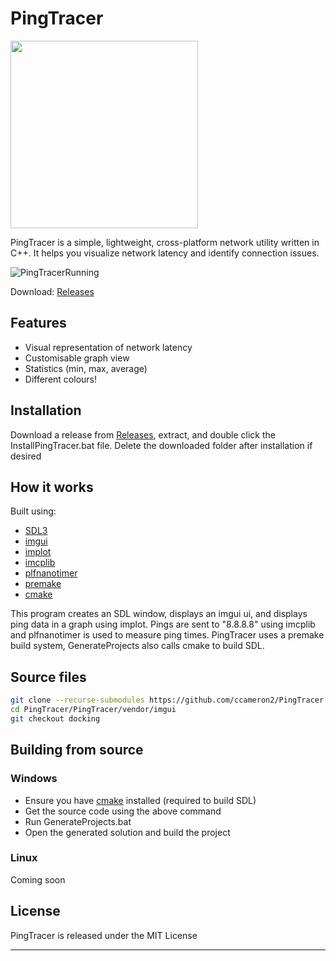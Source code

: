 # PingTracer
<img src="https://github.com/user-attachments/assets/e5bee8e3-a8ac-4859-a8d6-6fc3a90c4b75" width="300" height="300" />

PingTracer is a simple, lightweight, cross-platform network utility written in C++. It helps you visualize network latency and identify connection issues.

![PingTracerRunning](https://github.com/user-attachments/assets/0f74c928-b364-4bd8-87d4-db222ea55196)

Download: [Releases](https://github.com/ccameron2/PingTracer/releases)

## Features
- Visual representation of network latency
- Customisable graph view
- Statistics (min, max, average)
- Different colours!

## Installation
Download a release from [Releases](https://github.com/ccameron2/PingTracer/releases), extract, and double click the InstallPingTracer.bat file.
Delete the downloaded folder after installation if desired

## How it works

Built using:
- [SDL3](https://github.com/libsdl-org/SDL)
- [imgui](https://github.com/ocornut/imgui)
- [implot](https://github.com/epezent/implot)
- [imcplib](https://github.com/markondej/cpp-icmplib)
- [plfnanotimer](https://github.com/mattreecebentley/plf_nanotimer)
- [premake](https://github.com/premake/premake-core)
- [cmake](https://github.com/Kitware/CMake)

This program creates an SDL window, displays an imgui ui, and displays ping data in a graph using implot. 
Pings are sent to "8.8.8.8" using imcplib and plfnanotimer is used to measure ping times.
PingTracer uses a premake build system, GenerateProjects also calls cmake to build SDL.

## Source files
```bash
git clone --recurse-submodules https://github.com/ccameron2/PingTracer
cd PingTracer/PingTracer/vendor/imgui
git checkout docking
```
## Building from source

### Windows
- Ensure you have [cmake](https://github.com/Kitware/CMake) installed (required to build SDL)
- Get the source code using the above command
- Run GenerateProjects.bat
- Open the generated solution and build the project

### Linux
Coming soon
## License

PingTracer is released under the MIT License

---
